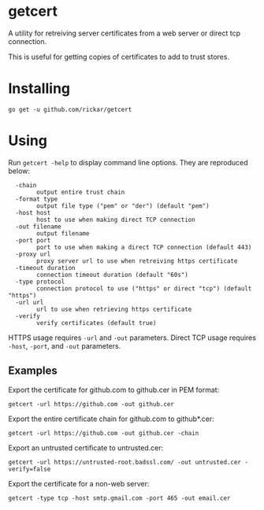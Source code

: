 # getcert

A utility for retreiving server certificates from a web server or direct tcp 
connection.

This is useful for getting copies of certificates to add to trust stores.

# Installing

```
go get -u github.com/rickar/getcert
```

# Using
Run `getcert -help` to display command line options. They are reproduced below:

```
  -chain
        output entire trust chain
  -format type
        output file type ("pem" or "der") (default "pem")
  -host host
        host to use when making direct TCP connection
  -out filename
        output filename
  -port port
        port to use when making a direct TCP connection (default 443)
  -proxy url
        proxy server url to use when retreiving https certificate
  -timeout duration
        connection timeout duration (default "60s")
  -type protocol
        connection protocol to use ("https" or direct "tcp") (default "https")
  -url url
        url to use when retrieving https certificate
  -verify
        verify certificates (default true)
```

HTTPS usage requires `-url` and `-out` parameters. Direct TCP usage requires `-host`, `-port`, and `-out` parameters.

## Examples

Export the certificate for github.com to github.cer in PEM format:
```
getcert -url https://github.com -out github.cer
```

Export the entire certificate chain for github.com to github*.cer:
```
getcert -url https://github.com -out github.cer -chain
```

Export an untrusted certificate to untrusted.cer:
```
getcert -url https://untrusted-root.badssl.com/ -out untrusted.cer -verify=false
```

Export the certificate for a non-web server:
```
getcert -type tcp -host smtp.gmail.com -port 465 -out email.cer
```
